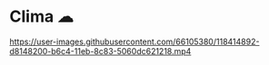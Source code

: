 



# Clima ☁

https://user-images.githubusercontent.com/66105380/118414892-d8148200-b6c4-11eb-8c83-5060dc621218.mp4

